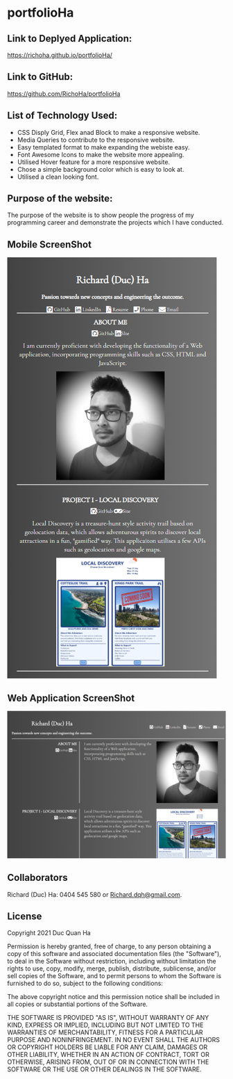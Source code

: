 # portfolioHa

## Link to Deplyed Application:
https://richoha.github.io/portfolioHa/

## Link to GitHub:
https://github.com/RichoHa/portfolioHa

## List of Technology Used:
- CSS Disply Grid, Flex anad Block to make a responsive website.
- Media Queries to contribute to the responsive website.
- Easy templated format to make expanding the webiste easy.
- Font Awesome Icons to make the website more appealing.
- Utilised Hover feature for a more responsive website. 
- Chose a simple background color which is easy to look at.
- Utilised a clean looking font. 

## Purpose of the website:
The purpose of the website is to show people the progress of my
programming career and demonstrate the projects which I have conducted.

## Mobile ScreenShot
![User Story Map](./assets/images/mobile-image.PNG)


## Web Application ScreenShot
![User Story Map](./assets/images/desktop-image.PNG)

## Collaborators
Richard (Duc) Ha: 0404 545 580 or Richard.dqh@gmail.com.

## License 
Copyright 2021 Duc Quan Ha

Permission is hereby granted, free of charge, to any person obtaining a copy of this software and associated documentation files (the "Software"), to deal in the Software without restriction, including without limitation the rights to use, copy, modify, merge, publish, distribute, sublicense, and/or sell copies of the Software, and to permit persons to whom the Software is furnished to do so, subject to the following conditions:

The above copyright notice and this permission notice shall be included in all copies or substantial portions of the Software.

THE SOFTWARE IS PROVIDED "AS IS", WITHOUT WARRANTY OF ANY KIND, EXPRESS OR IMPLIED, INCLUDING BUT NOT LIMITED TO THE WARRANTIES OF MERCHANTABILITY, FITNESS FOR A PARTICULAR PURPOSE AND NONINFRINGEMENT. IN NO EVENT SHALL THE AUTHORS OR COPYRIGHT HOLDERS BE LIABLE FOR ANY CLAIM, DAMAGES OR OTHER LIABILITY, WHETHER IN AN ACTION OF CONTRACT, TORT OR OTHERWISE, ARISING FROM, OUT OF OR IN CONNECTION WITH THE SOFTWARE OR THE USE OR OTHER DEALINGS IN THE SOFTWARE.
